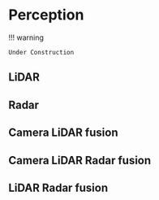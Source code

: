 # Perception

!!! warning

    Under Construction

## LiDAR

## Radar

## Camera LiDAR fusion

## Camera LiDAR Radar fusion 

## LiDAR Radar fusion 